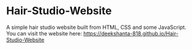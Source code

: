 # Hair-Studio-Website
A simple hair studio website built from HTML, CSS and some JavaScript.
You can visit the website here:
https://deekshanta-818.github.io/Hair-Studio-Website
